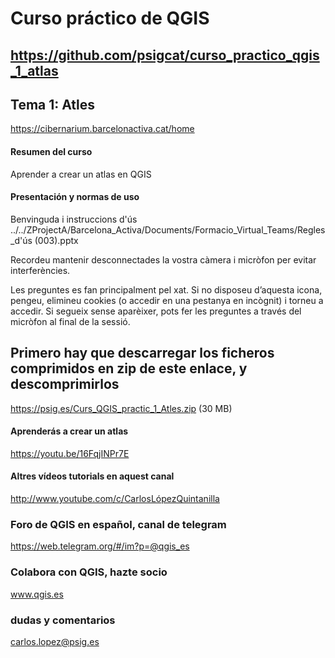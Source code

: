 
# Curso práctico de QGIS

## https://github.com/psigcat/curso_practico_qgis_1_atlas

## Tema 1: Atles
https://cibernarium.barcelonactiva.cat/home

#### Resumen del curso
Aprender a crear un atlas en QGIS


#### Presentación y normas de uso
Benvinguda i instruccions d'ús
../../ZProjectA/Barcelona_Activa/Documents/Formacio_Virtual_Teams/Regles_d'ús (003).pptx

Recordeu mantenir desconnectades la vostra càmera i micròfon per evitar interferències.

Les preguntes es fan principalment pel xat. Si no disposeu d’aquesta icona, pengeu, elimineu cookies (o accedir en una pestanya en incògnit) i torneu a accedir. Si segueix sense aparèixer, pots fer les preguntes a través del micròfon al final de la sessió.

## Primero hay que descarregar los ficheros comprimidos en zip de este enlace, y descomprimirlos
https://psig.es/Curs_QGIS_practic_1_Atles.zip (30 MB)



#### Aprenderás a crear un atlas
https://youtu.be/16FqjINPr7E


#### Altres vídeos tutorials en aquest canal
http://www.youtube.com/c/CarlosLópezQuintanilla


### Foro de QGIS en español, canal de telegram
https://web.telegram.org/#/im?p=@qgis_es

### Colabora con QGIS, hazte socio
www.qgis.es

### dudas y comentarios
carlos.lopez@psig.es
